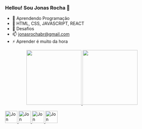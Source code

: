 ### Hellou! Sou Jonas Rocha 👋

- 🔭 Aprendendo Programação
- 🌱 HTML, CSS, JAVASCRIPT, REACT
- 👯 Desafios
- 📫 jonasrochabr@gmail.com 
- ⚡ Aprender é muito da hora

<div align="center">
  <a href="https://github.com/jonasrochabr">
  <img height="180em" src="https://github-readme-stats.vercel.app/api?username=jonasrochabr&show_icons=true&theme=dark&include_all_commits=true&count_private=true"/>
  <img height="180em" src="https://github-readme-stats.vercel.app/api/top-langs/?username=jonasrochabr&layout=compact&langs_count=7&theme=dark"/>
</div>
  
  <div style="display: inline_block"><br>
    <img aling="center" alt=Jon CSS width="40" img src="https://cdn.jsdelivr.net/gh/devicons/devicon/icons/css3/css3-original-wordmark.svg" />
    <img aling="center" alt=Jon CSS width="40" <img src="https://cdn.jsdelivr.net/gh/devicons/devicon/icons/html5/html5-original-wordmark.svg" />
    <img aling="center" alt=Jon CSS width="40" <img src="https://cdn.jsdelivr.net/gh/devicons/devicon/icons/javascript/javascript-original.svg"/>
    <img aling="center" alt=Jon CSS width="40" img src="https://cdn.jsdelivr.net/gh/devicons/devicon/icons/react/react-original.svg" />
